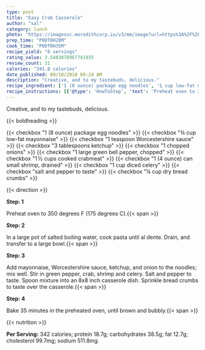 ```yaml
---
type: post
title: "Easy Crab Casserole"
author: "sal"
category: lunch
photo: "https://imagesvc.meredithcorp.io/v3/mm/image?url=https%3A%2F%2Fimages.media-allrecipes.com%2Fuserphotos%2F6528053.jpg"
prep_time: "P0DT0H20M"
cook_time: "P0DT0H35M"
recipe_yield: "6 servings"
rating_value: 3.5483870967741935
review_count: 31
calories: "341.8 calories"
date_published: 09/10/2018 09:24 AM
description: "Creative, and to my tastebuds, delicious."
recipe_ingredient: ['1 (8 ounce) package egg noodles', '¾ cup low-fat mayonnaise', '1 teaspoon Worcestershire sauce', '3 tablespoons ketchup', '1 chopped onions', '1 large green bell pepper, chopped', '1\u2009½ cups cooked crabmeat', '1 (4 ounce) can small shrimp, drained', '1 cup diced celery', 'salt and pepper to taste', '¼ cup dry bread crumbs']
recipe_instructions: [{'@type': 'HowToStep', 'text': 'Preheat oven to 350 degrees F (175 degrees C).\n'}, {'@type': 'HowToStep', 'text': 'In a large pot of salted boiling water, cook pasta until al dente. Drain, and transfer to a large bowl.\n'}, {'@type': 'HowToStep', 'text': 'Add mayonnaise, Worcestershire sauce, ketchup, and onion to the noodles; mix well.  Stir in green pepper, crab, shrimp and celery. Salt and pepper to taste. Spoon mixture into an 8x8 inch casserole dish. Sprinkle bread crumbs to taste over the casserole.\n'}, {'@type': 'HowToStep', 'text': 'Bake 35 minutes in the preheated oven, until brown and bubbly.\n'}]
---
```


Creative, and to my tastebuds, delicious. 

{{< boldheading >}}

{{< checkbox "1 (8 ounce) package egg noodles" >}}
{{< checkbox "¾ cup low-fat mayonnaise" >}}
{{< checkbox "1 teaspoon Worcestershire sauce" >}}
{{< checkbox "3 tablespoons ketchup" >}}
{{< checkbox "1  chopped onions" >}}
{{< checkbox "1 large green bell pepper, chopped" >}}
{{< checkbox "1 ½ cups cooked crabmeat" >}}
{{< checkbox "1 (4 ounce) can small shrimp, drained" >}}
{{< checkbox "1 cup diced celery" >}}
{{< checkbox "salt and pepper to taste" >}}
{{< checkbox "¼ cup dry bread crumbs" >}}


{{< direction >}}

**Step: 1**

Preheat oven to 350 degrees F (175 degrees C).{{< span >}}

**Step: 2**

In a large pot of salted boiling water, cook pasta until al dente. Drain, and transfer to a large bowl.{{< span >}}

**Step: 3**

Add mayonnaise, Worcestershire sauce, ketchup, and onion to the noodles; mix well.  Stir in green pepper, crab, shrimp and celery. Salt and pepper to taste. Spoon mixture into an 8x8 inch casserole dish. Sprinkle bread crumbs to taste over the casserole.{{< span >}}

**Step: 4**

Bake 35 minutes in the preheated oven, until brown and bubbly.{{< span >}}

{{< nutrition >}}

**Per Serving:** 342 calories; protein 18.7g; carbohydrates 38.5g; fat 12.7g; cholesterol 99.7mg; sodium 511.8mg.